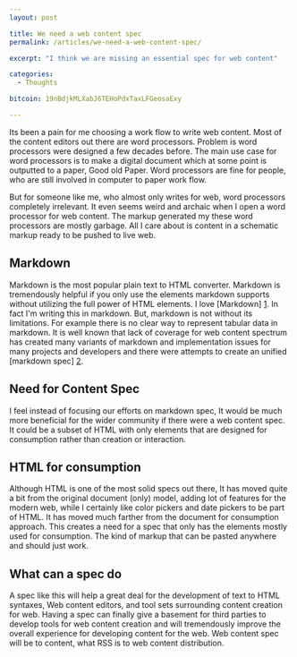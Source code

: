 ```yaml
---
layout: post

title: We need a web content spec
permalink: /articles/we-need-a-web-content-spec/

excerpt: "I think we are missing an essential spec for web content"

categories:
  - Thoughts

bitcoin: 19nBdjkMLXabJ6TEHoPdxTaxLFGeosaExy

---
```

Its been a pain for me choosing a work flow to write web content. Most of the content editors out there are word processors. Problem is word processors were designed a few decades before. The main use case for word processors is to make a digital document which at some point is outputted to a paper, Good old Paper. Word processors are fine for people, who are still involved in computer to paper work flow.

But for someone like me, who almost only writes for web, word processors completely irrelevant. It even seems weird and archaic when I open a word processor for web content. The markup generated my these word processors are mostly garbage. All I care about is content in a schematic markup ready to be pushed to live web.

## Markdown
Markdown is the most popular plain text to HTML converter. Markdown is tremendously helpful if you only use the elements markdown supports without utilizing the full power of HTML elements. I love [Markdown] [1]. In fact I'm writing this in markdown. But, markdown is not without its limitations. For example there is no clear way to represent tabular data in markdown. It is well known that lack of coverage for web content spectrum has created many variants of markdown and implementation issues for many projects and developers and there were attempts to create an unified [markdown spec] [2].

## Need for Content Spec
I feel instead of focusing our efforts on markdown spec, It would be much more beneficial for the wider community if there were a web content spec. It could be a subset of HTML with only elements that are designed for consumption rather than creation or interaction.

## HTML for consumption
Although HTML is one of the most solid specs out there, It has moved quite a bit from the original document (only) model, adding lot of features for the modern web, while I certainly like color pickers and date pickers to be part of HTML. It has moved much farther from the document for consumption approach. This creates a need for a spec that only has the elements mostly used for consumption. The kind of markup that can be pasted anywhere and should just work.

## What can a spec do
A spec like this will help a great deal for the development of text to HTML syntaxes, Web content editors, and tool sets surrounding content creation for web. Having a spec can finally give a basement for third parties to develop tools for web content creation and will tremendously improve the overall experience for developing content for the web. Web content spec will be to content, what RSS is to web content distribution.

[1]: http://daringfireball.net/projects/markdown/	"MarkDown Project"
[2]: http://www.codinghorror.com/blog/2012/10/the-future-of-markdown.html	"The Future of Markdown"


